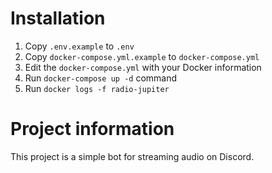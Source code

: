 # Installation

1. Copy `.env.example` to `.env` 
2. Copy `docker-compose.yml.example` to `docker-compose.yml`
3. Edit the `docker-compose.yml` with your Docker information
4. Run `docker-compose up -d` command
5. Run `docker logs -f radio-jupiter`

# Project information

This project is a simple bot for streaming audio on Discord.
